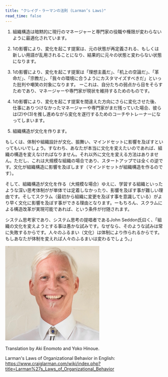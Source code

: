 ```yaml
---
title: "クレイグ・ラーマンの法則 (Larman’s Laws)"
read_time: false
---
```

1. 組織構造は暗黙的に現行のマネージャーと専門家の役職や権限が変わらないように最適化されています。

1. 1の影響により、変化を起こす提案は、元の状態が再定義される、もしくは新しい用語が乱用されることになり、結果的に元々の状態と変わらない状態になります。

1. 1の影響により、変化を起こす提案は「理想主義だ」、「机上の空論だ」、「革命だ」、「宗教だ」、「我々の環境に合うようにカスタマイズすべきだ」といった批判や嘲笑の対象になります。 ーこれは、自分たちの弱点から目をそらすためであり、マネージャーや専門家が現状を維持するためのものです。

1. 1の影響により、変化を起こす提案を間違えた方向にさらに変化させた後、仕事にありつけなかったマネージャーや専門家がまだ残っていた場合、彼らは(2)や(3)を推し進めながら変化を遂行するためのコーチやトレーナーになってしまいます。

1. 組織構造が文化を作ります。

もしくは、体制や組織設計が文化、振舞い、マインドセットに影響を及ぼすといってもいいでしょう。すなわち、あなたが本当に文化を変えたいのであれば、組織の構造を変えなければなりません。それ以外に文化を変える方法はありません。ただし、これは大規模な組織の場合であり、スタートアップでは全くの逆です。文化が組織構造に影響を及ぼします（マインドセットが組織構造を作るのです）。

そして、組織構造が文化を作る（大規模な場合）ゆえに、学習する組織といったような深い思考体制がが単体では定着しなかったり、影響を及ぼす事が難しい理由です。そしてスクラム（最初から組織に変更を及ぼす事を意識している）がより早く文化に影響を及ぼす事ができる理由となります。ーもちろん、スクラムによる構造改革が実現可能であれば、という条件が付随されます。

システム思考家であり、システム思考の提唱者であるJohn Seddon氏曰く、「組織の文化を変えようとする事は愚かな試みです。なぜなら、そのような試みは常に失敗するからです。人々のふるまい（文化）は体制により作られるからです。もしあなたが体制を変えれば人々のふるまいは変わるでしょう。」

![Craig Larman](/images/craig-larman.png)

Translation by Aki Enomoto and Yoko Hinoue.

Larman's Laws of Organizational Behavior in English: <https://www.craiglarman.com/wiki/index.php?title=Larman%27s_Laws_of_Organizational_Behavior>
